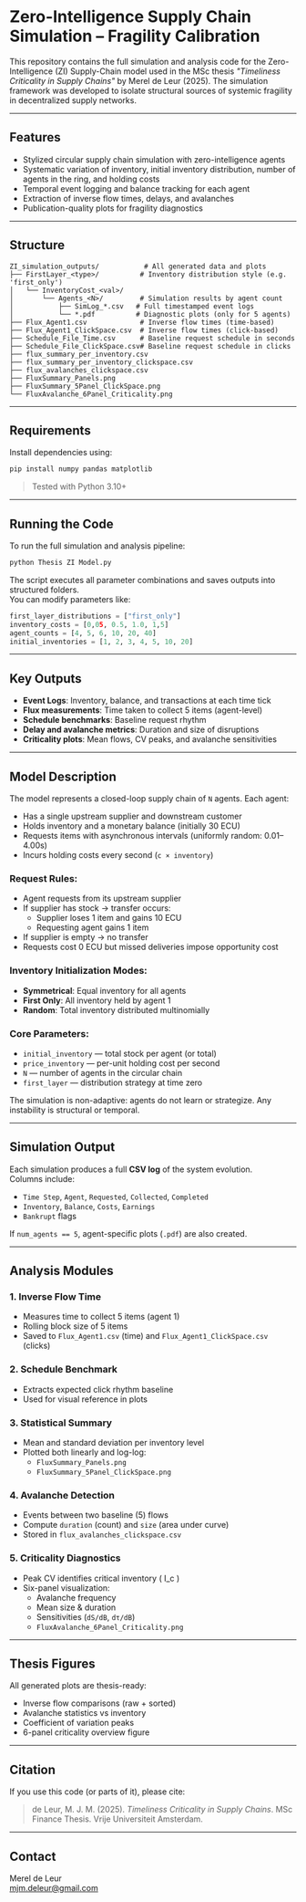 
# Zero-Intelligence Supply Chain Simulation – Fragility Calibration

This repository contains the full simulation and analysis code for the Zero-Intelligence (ZI) Supply-Chain model used in the MSc thesis _"Timeliness Criticality in Supply Chains"_ by Merel de Leur (2025). The simulation framework was developed to isolate structural sources of systemic fragility in decentralized supply networks.

---

## Features

- Stylized circular supply chain simulation with zero-intelligence agents
- Systematic variation of inventory, initial inventory distribution, number of agents in the ring, and holding costs
- Temporal event logging and balance tracking for each agent
- Extraction of inverse flow times, delays, and avalanches
- Publication-quality plots for fragility diagnostics

---

## Structure

```
ZI_simulation_outputs/           # All generated data and plots
├── FirstLayer_<type>/          # Inventory distribution style (e.g. 'first_only')
│   └── InventoryCost_<val>/
│       └── Agents_<N>/         # Simulation results by agent count
│           ├── SimLog_*.csv   # Full timestamped event logs
│           └── *.pdf          # Diagnostic plots (only for 5 agents)
├── Flux_Agent1.csv             # Inverse flow times (time-based)
├── Flux_Agent1_ClickSpace.csv  # Inverse flow times (click-based)
├── Schedule_File_Time.csv      # Baseline request schedule in seconds
├── Schedule_File_ClickSpace.csv# Baseline request schedule in clicks
├── flux_summary_per_inventory.csv
├── flux_summary_per_inventory_clickspace.csv
├── flux_avalanches_clickspace.csv
├── FluxSummary_Panels.png
├── FluxSummary_5Panel_ClickSpace.png
└── FluxAvalanche_6Panel_Criticality.png
```

---

## Requirements

Install dependencies using:

```bash
pip install numpy pandas matplotlib
```

> Tested with Python 3.10+

---

## Running the Code

To run the full simulation and analysis pipeline:

```bash
python Thesis ZI Model.py
```

The script executes all parameter combinations and saves outputs into structured folders.  
You can modify parameters like:

```python
first_layer_distributions = ["first_only"]
inventory_costs = [0,05, 0.5, 1.0, 1,5]
agent_counts = [4, 5, 6, 10, 20, 40]
initial_inventories = [1, 2, 3, 4, 5, 10, 20]
```

---

## Key Outputs

- **Event Logs**: Inventory, balance, and transactions at each time tick
- **Flux measurements**: Time taken to collect 5 items (agent-level)
- **Schedule benchmarks**: Baseline request rhythm
- **Delay and avalanche metrics**: Duration and size of disruptions
- **Criticality plots**: Mean flows, CV peaks, and avalanche sensitivities

---

## Model Description

The model represents a closed-loop supply chain of `N` agents. Each agent:

- Has a single upstream supplier and downstream customer
- Holds inventory and a monetary balance (initially 30 ECU)
- Requests items with asynchronous intervals (uniformly random: 0.01–4.00s)
- Incurs holding costs every second (`c × inventory`)

### Request Rules:
- Agent requests from its upstream supplier
- If supplier has stock → transfer occurs:  
  - Supplier loses 1 item and gains 10 ECU  
  - Requesting agent gains 1 item
- If supplier is empty → no transfer
- Requests cost 0 ECU but missed deliveries impose opportunity cost

### Inventory Initialization Modes:
- **Symmetrical**: Equal inventory for all agents
- **First Only**: All inventory held by agent 1
- **Random**: Total inventory distributed multinomially

### Core Parameters:
- `initial_inventory` — total stock per agent (or total)
- `price_inventory` — per-unit holding cost per second
- `N` — number of agents in the circular chain
- `first_layer` — distribution strategy at time zero

The simulation is non-adaptive: agents do not learn or strategize. Any instability is structural or temporal.

---

## Simulation Output

Each simulation produces a full **CSV log** of the system evolution.  
Columns include:

- `Time Step`, `Agent`, `Requested`, `Collected`, `Completed`
- `Inventory`, `Balance`, `Costs`, `Earnings`
- `Bankrupt` flags

If `num_agents == 5`, agent-specific plots (`.pdf`) are also created.

---

## Analysis Modules

### 1. Inverse Flow Time
- Measures time to collect 5 items (agent 1)
- Rolling block size of 5 items
- Saved to `Flux_Agent1.csv` (time) and `Flux_Agent1_ClickSpace.csv` (clicks)

### 2. Schedule Benchmark
- Extracts expected click rhythm baseline
- Used for visual reference in plots

### 3. Statistical Summary
- Mean and standard deviation per inventory level
- Plotted both linearly and log-log:
  - `FluxSummary_Panels.png`
  - `FluxSummary_5Panel_ClickSpace.png`

### 4. Avalanche Detection
- Events between two baseline (5) flows
- Compute `duration` (count) and `size` (area under curve)
- Stored in `flux_avalanches_clickspace.csv`

### 5. Criticality Diagnostics
- Peak CV identifies critical inventory \( I_c \)
- Six-panel visualization:
  - Avalanche frequency
  - Mean size & duration
  - Sensitivities (`dS/dB`, `dτ/dB`)
  - `FluxAvalanche_6Panel_Criticality.png`

---

## Thesis Figures

All generated plots are thesis-ready:

- Inverse flow comparisons (raw + sorted)
- Avalanche statistics vs inventory
- Coefficient of variation peaks
- 6-panel criticality overview figure

---

## Citation

If you use this code (or parts of it), please cite:

> de Leur, M. J. M. (2025). _Timeliness Criticality in Supply Chains_. MSc Finance Thesis. Vrije Universiteit Amsterdam.

---

## Contact

Merel de Leur  
mjm.deleur@gmail.com
